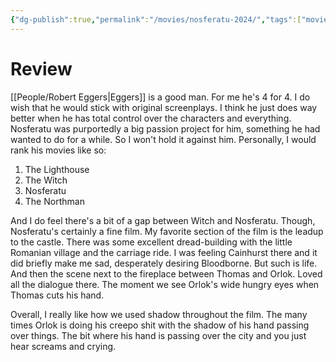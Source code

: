 ```yaml
---
{"dg-publish":true,"permalink":"/movies/nosferatu-2024/","tags":["movies"],"created":"2025-01-26","updated":"2025-01-26"}
---
```



# Review

[[People/Robert Eggers\|Eggers]] is a good man. For me he's 4 for 4. I do wish that he would stick with original screenplays. I think he just does way better when he has total control over the characters and everything. Nosferatu was purportedly a big passion project for him, something he had wanted to do for a while. So I won't hold it against him. Personally, I would rank his movies like so:

1) The Lighthouse
2) The Witch
3) Nosferatu
4) The Northman

And I do feel there's a bit of a gap between Witch and Nosferatu. Though, Nosferatu's certainly a fine film. My favorite section of the film is the leadup to the castle. There was some excellent dread-building with the little Romanian village and the carriage ride. I was feeling Cainhurst there and it did briefly make me sad, desperately desiring Bloodborne. But such is life. And then the scene next to the fireplace between Thomas and Orlok. Loved all the dialogue there. The moment we see Orlok's wide hungry eyes when Thomas cuts his hand.

Overall, I really like how we used shadow throughout the film. The many times Orlok is doing his creepo shit with the shadow of his hand passing over things. The bit where his hand is passing over the city and you just hear screams and crying.
